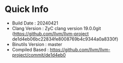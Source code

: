 # Quick Info
* Build Date : 20240421
* Clang Version : ZyC clang version 19.0.0git (https://github.com/llvm/llvm-project de1d4eb06bc22834fe8008769b4c9344a0a8330f)
* Binutils Version : master
* Compiled Based : https://github.com/llvm/llvm-project/commit/de1d4eb0

